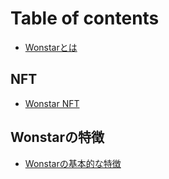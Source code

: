 # Table of contents

- [Wonstarとは](README.md)

## NFT

- [Wonstar NFT](nft/wonstar-nft.md)

## Wonstarの特徴

- [Wonstarの基本的な特徴](features/basic-features.md)
